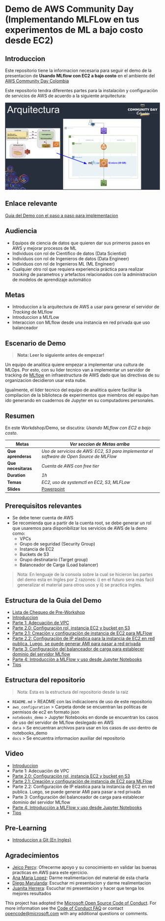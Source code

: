 # Demo de AWS Community Day (Implementando  MLFLow en tus experimentos de ML a bajo costo desde EC2)

## Introduccion

Este repositorio tiene la informacion necesaria para seguir el demo de la presentacion de **Usando MLflow con EC2 a bajo costo** en el ambiente del [AWS Community Day Colombia](https://awscommunitydaycolombia.splashthat.com/)

Este repositorio tendra diferentes partes para la instalaciòn y configuraciòn de servicios de AWS de acuerdo a la siguiente arquitectura:

![Arquitectura](./docs/readme/Arquitecturav2.png)

## Enlace relevante

[Guia del Demo con el paso a paso para implementacion](https://docs.google.com/document/d/1Z1-JeTC9gg58TH4lwZOdo67CkA6W0z8fDMJapOrs8Tg/edit?usp=sharing)

## Audiencia
- Equipos de ciencia de datos que quieren dar sus primeros pasos en AWS y mejorar procesos de ML
- Individuos con rol de Cientifico de datos (Data Scientist)
- Individuos con rol de Ingenieros de datos (Data Engineer)
- Individuos con rol de Ingenieros ML (ML Engineer)
- Cualquier otro rol que requiera experiencia práctica para realizar *tracking* de parametros y artefactos relacionados con la administracion de modelos de aprendizaje automático

## Metas
- Introduccion a la arquitectura de AWS a usar para generar el servidor de *Tracking* de MLflow
- Introduccion a MLfLow
- Interaccion con MLflow desde una instancia en red privada que uso balanceador

## Escenario de Demo
> **Nota: Leer lo siguiente antes de empezar!**

Un equipo de analitica quiere empezar a implementar una cultura de MLOps. Por esto, con su lider tecnico van a implementar un servidor de tracking de [MLflow](https://mlflow.org/docs/latest/what-is-mlflow.html) en infraestructura de AWS dado que las directivas de su organizacion decidieron usar esta nube. 

Igualmente, el lider tecnico del equipo de analitica quiere facilitar la compilacion de la biblioteca de experimentos que miembros del equipo han ido generando en cuadernos de Jupyter en su computadores personales. 

## Resumen

En este Workdshop/Demo, se discutira: *Usando MLflow con EC2 a bajo costo*.

| **Metas**              | *Ver seccion de Metas arriba*                                    |
| ----------------------------- | --------------------------------------------------------------------- |
| **Que aprenderas**       | *Uso de servicios de AWS: EC2, S3 para implementar el software de Open Source de MLFlow*                                   |
| **Que necesitaras**          | *Cuenta de AWS con free tier* |
| **Duration**                  | *1h*                                                                |
| **Temas**                  | *EC2, uso de systemctl en EC2, S3, MLFLow*                                                                |                       |
| **Slides** | [Powerpoint](slides.pptx)

## Prerequisitos relevantes

- Se debe tener cuenta de AWS
- Se recomienda que a partir de la cuenta root, se debe generar un rol que usaremos para disponibilizar los servicios de AWS de la demo como:
   - VPCs
   - Grupo de seguridad (Security Group)
   - Instancia de EC2
   - Buckets de S3
   - Grupo destinatario (Target group)
   - Balanceador de Carga (Load balancer)

> Nota: En lenguaje de la consola sobre la cual se hicieron las partes del demo esta en Ingles por 2 razones: i) en el futuro sera màs facil generalizar el material para otros usos y ii) se practica ingles.  

## Estructura de la Guia del Demo 
- [Lista de Chequeo de Pre-Workshop](docs/extra_md/part_tips.md)
- [Introduccion](https://docs.google.com/document/d/1Z1-JeTC9gg58TH4lwZOdo67CkA6W0z8fDMJapOrs8Tg/edit?usp=sharing)
- [Parte 1: Adecuaciòn de  VPC](https://docs.google.com/document/d/1Z1-JeTC9gg58TH4lwZOdo67CkA6W0z8fDMJapOrs8Tg/edit?usp=sharing)
- [Parte 2.0: Configuraciòn rol, instancia EC2 y bucket  en S3](https://docs.google.com/document/d/1Z1-JeTC9gg58TH4lwZOdo67CkA6W0z8fDMJapOrs8Tg/edit?usp=sharing)
- [Parte 2.1: Creaciòn y configuraciòn de instancia de EC2 para MLFlow](https://docs.google.com/document/d/1Z1-JeTC9gg58TH4lwZOdo67CkA6W0z8fDMJapOrs8Tg/edit?usp=sharing)
- [Parte 2.2: Configuraciòn de IP elastica para la instancia de EC2 en red publica. Luego, se puede generar AMI para pasar a red privada](https://docs.google.com/document/d/1Z1-JeTC9gg58TH4lwZOdo67CkA6W0z8fDMJapOrs8Tg/edit?usp=sharing)
- [Parte 3: Configuraciòn del balanceador de carga para establecer dominio del servidor MLflow](https://docs.google.com/document/d/1Z1-JeTC9gg58TH4lwZOdo67CkA6W0z8fDMJapOrs8Tg/edit?usp=sharing)
- [Parte 4: Introducciòn a MLFlow y uso desde Jupyter Notebooks](https://docs.google.com/document/d/1Z1-JeTC9gg58TH4lwZOdo67CkA6W0z8fDMJapOrs8Tg/edit?usp=sharing)
- [Tips](https://docs.google.com/document/d/1Z1-JeTC9gg58TH4lwZOdo67CkA6W0z8fDMJapOrs8Tg/edit?usp=sharing)

## Estructura del repositorio
> Nota: Esta es la estructura del repositorio desde la raiz
- `README.md` > README con las indicacioens de uso de este repositorio
- `aws_configuration` > Carpeta donde se encuentran las politicas de permisos de ec2 en formato json
- `notebooks_demo` > Jupyter Notebooks en donde se encuentran los casos de uso del servidor de MLflow deslegado en AWS
- `data` > Se encuentran archivos para usar en los casos de uso dentro de notebooks_demo
- `docs` > Se encuentra informacion auxiliar del repositorio

## Video

- [Introduccion](link)
- Parte 1: Adecuaciòn de  VPC
- [Parte 2.0: Configuraciòn rol, instancia EC2 y bucket  en S3](link)
- [Parte 2.1: Creaciòn y configuraciòn de instancia de EC2 para MLFlow](link)
- Parte 2.2: Configuraciòn de IP elastica para la instancia de EC2 en red publica. Luego, se puede generar AMI para pasar a red privada
- Parte 3: Configuraciòn del balanceador de carga para establecer dominio del servidor MLflow
- [Parte 4: Introducciòn a MLFlow y uso desde Jupyter Notebooks](link)
- [Tips](link)

## Pre-Learning

- [Introduccion a Git (En Ingles)](https://www.youtube.com/watch?v=uR6G2v_WsRA&ab_channel=DavidMahler)

## Agradecimientos 

- [Jeico Percy](https://www.linkedin.com/in/jeico-percy-ing-redes/): Ofrecerme apoyo y su conocimiento en validar las buenas practicas en AWS para este ejercicio.
- [Ana Maria Lopez](https://www.linkedin.com/in/amlopez81/): Darme realimentacion del material de esta charla
- [Diego Marulanda](https://www.linkedin.com/in/diegomarulandabarrientos/): Escuchar mi presentacion y darme realimentacion
- [Juanita Herrera](https://www.linkedin.com/in/juanita-herrera-9152b2172/): Escuchar mi presentacion y hacer que tenga los mejores resultados


This project has adopted the [Microsoft Open Source Code of Conduct](https://opensource.microsoft.com/codeofconduct/).
For more information see the [Code of Conduct FAQ](https://opensource.microsoft.com/codeofconduct/faq/) or
contact [opencode@microsoft.com](mailto:opencode@microsoft.com) with any additional questions or comments.


